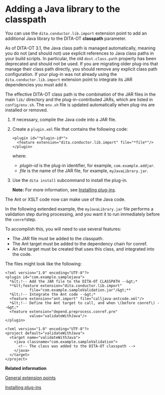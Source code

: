 # Adding a Java library to the **classpath**

You can use the `dita.conductor.lib.import` extension point to add an additional Java library to the DITA-OT **classpath** parameter.

As of DITA-OT 3.1, the Java class path is managed automatically, meaning you do not \(and should not\) use explicit references to Java class paths in your build scripts. In particular, the old `dost.class.path` property has been deprecated and should not be used. If you are migrating older plug-ins that manage their class path directly, you should remove any explicit class path configuration. If your plug-in was not already using the `dita.conductor.lib.import` extension point to integrate its JAR dependencies you must add it.

The effective DITA-OT class path is the combination of the JAR files in the main `lib/` directory and the plug-in-contributed JARs, which are listed in `config/env.sh`. The `env.sh` file is updated automatically when plug-ins are installed or removed.

1.  If necessary, compile the Java code into a JAR file.

2.  Create a `plugin.xml` file that contains the following code:

    ```
    <plugin id="*plugin-id*">
      <feature extension="dita.conductor.lib.import" file="*file*"/>
    </plugin>
    ```

    where:

    -   *plugin-id* is the plug-in identifier, for example, `com.example.addjar`.
    -   *file* is the name of the JAR file, for example, `myJavaLibrary.jar`.
3.  Use the `dita install` subcommand to install the plug-in.

    **Note:** For more information, see [Installing plug-ins](plugins-installing.md).


The Ant or XSLT code now can make use of the Java code.

In the following extended example, the `myJavaLibrary.jar` file performs a validation step during processing, and you want it to run immediately before the `conref`step.

To accomplish this, you will need to use several features:

-   The JAR file must be added to the classpath.
-   The Ant target must be added to the dependency chain for conref.
-   An Ant target must be created that uses this class, and integrated into the code.

The files might look like the following:

```
<?xml version="1.0" encoding="UTF-8"?>
<plugin id="com.example.samplejava">
  *&lt;!-- Add the JAR file to the DITA-OT CLASSPATH --&gt;*
  **&lt;feature extension="dita.conductor.lib.import" 
           file="com.example.sampleValidation.jar"/&gt;**
  *&lt;!-- Integrate the Ant code --&gt;*
  <feature extension="ant.import" file="calljava-antcode.xml"/>
  *&lt;!-- Define the Ant target to call, and when \(before conref\) --&gt;*
  <feature extension="depend.preprocess.conref.pre" 
           value="validateWithJava"/>
</plugin>
```

```
<?xml version="1.0" encoding="UTF-8"?>
<project default="validateWithJava">
  <target name="validateWithJava">
    <java classname="com.example.sampleValidation">
      <!-- The class was added to the DITA-OT classpath -->
    </java>
  </target>
</project>
```

**Related information**  


[General extension points](../extension-points/plugin-extension-points-general.md)

[Installing plug-ins](../topics/plugins-installing.md)


